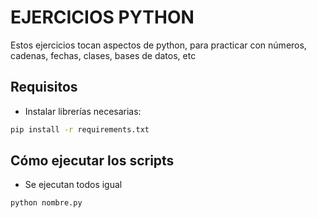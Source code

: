 # EJERCICIOS PYTHON
Estos ejercicios tocan aspectos de python, para practicar con números, cadenas, fechas, clases, bases de datos, etc

## Requisitos
- Instalar librerías necesarias:
``` bash
pip install -r requirements.txt
```
## Cómo ejecutar los scripts
- Se ejecutan todos igual
``` bash
python nombre.py
